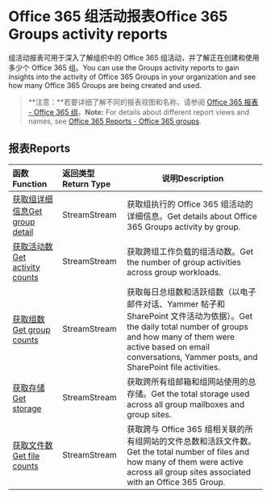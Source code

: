 # <a name="office-365-groups-activity-reports"></a><span data-ttu-id="073c9-101">Office 365 组活动报表</span><span class="sxs-lookup"><span data-stu-id="073c9-101">Office 365 Groups activity reports</span></span>

<span data-ttu-id="073c9-102">组活动报表可用于深入了解组织中的 Office 365 组活动，并了解正在创建和使用多少个 Office 365 组。</span><span class="sxs-lookup"><span data-stu-id="073c9-102">You can use the Groups activity reports to gain insights into the activity of Office 365 Groups in your organization and see how many Office 365 Groups are being created and used.</span></span>

> <span data-ttu-id="073c9-103">**注意：**若要详细了解不同的报表视图和名称，请参阅 [Office 365 报表 - Office 365 组]((https://support.office.com/client/Office-365-groups-a27f1a99-3557-4f85-9560-a28e3d822a40))。</span><span class="sxs-lookup"><span data-stu-id="073c9-103">**Note:** For details about different report views and names, see [Office 365 Reports - Office 365 groups]((https://support.office.com/client/Office-365-groups-a27f1a99-3557-4f85-9560-a28e3d822a40)).</span></span>

## <a name="reports"></a><span data-ttu-id="073c9-104">报表</span><span class="sxs-lookup"><span data-stu-id="073c9-104">Reports</span></span>

| <span data-ttu-id="073c9-105">函数</span><span class="sxs-lookup"><span data-stu-id="073c9-105">Function</span></span>                                 | <span data-ttu-id="073c9-106">返回类型</span><span class="sxs-lookup"><span data-stu-id="073c9-106">Return Type</span></span> | <span data-ttu-id="073c9-107">说明</span><span class="sxs-lookup"><span data-stu-id="073c9-107">Description</span></span>                              |
| :--------------------------------------- | :-------------- |  ---------------------------------------- |
| [<span data-ttu-id="073c9-108">获取组详细信息</span><span class="sxs-lookup"><span data-stu-id="073c9-108">Get group detail</span></span>](../api/reportroot_getoffice365groupsactivitydetail.md) | <span data-ttu-id="073c9-109">Stream</span><span class="sxs-lookup"><span data-stu-id="073c9-109">Stream</span></span>          | <span data-ttu-id="073c9-110">获取组执行的 Office 365 组活动的详细信息。</span><span class="sxs-lookup"><span data-stu-id="073c9-110">Get details about Office 365 Groups activity by group.</span></span> |
| [<span data-ttu-id="073c9-111">获取活动数</span><span class="sxs-lookup"><span data-stu-id="073c9-111">Get activity counts</span></span>](../api/reportroot_getoffice365groupsactivitycounts.md) | <span data-ttu-id="073c9-112">Stream</span><span class="sxs-lookup"><span data-stu-id="073c9-112">Stream</span></span>          | <span data-ttu-id="073c9-113">获取跨组工作负载的组活动数。</span><span class="sxs-lookup"><span data-stu-id="073c9-113">Get the number of group activities across group workloads.</span></span> |
| [<span data-ttu-id="073c9-114">获取组数</span><span class="sxs-lookup"><span data-stu-id="073c9-114">Get group counts</span></span>](../api/reportroot_getoffice365groupsactivitygroupcounts.md) | <span data-ttu-id="073c9-115">Stream</span><span class="sxs-lookup"><span data-stu-id="073c9-115">Stream</span></span>          | <span data-ttu-id="073c9-116">获取每日总组数和活跃组数（以电子邮件对话、Yammer 帖子和 SharePoint 文件活动为依据）。</span><span class="sxs-lookup"><span data-stu-id="073c9-116">Get the daily total number of groups and how many of them were active based on email conversations, Yammer posts, and SharePoint file activities.</span></span> |
| [<span data-ttu-id="073c9-117">获取存储</span><span class="sxs-lookup"><span data-stu-id="073c9-117">Get storage</span></span>](../api/reportroot_getoffice365groupsactivitystorage.md) | <span data-ttu-id="073c9-118">Stream</span><span class="sxs-lookup"><span data-stu-id="073c9-118">Stream</span></span>          | <span data-ttu-id="073c9-119">获取跨所有组邮箱和组网站使用的总存储。</span><span class="sxs-lookup"><span data-stu-id="073c9-119">Get the total storage used across all group mailboxes and group sites.</span></span> |
| [<span data-ttu-id="073c9-120">获取文件数</span><span class="sxs-lookup"><span data-stu-id="073c9-120">Get file counts</span></span>](../api/reportroot_getoffice365groupsactivityfilecounts.md) | <span data-ttu-id="073c9-121">Stream</span><span class="sxs-lookup"><span data-stu-id="073c9-121">Stream</span></span>          | <span data-ttu-id="073c9-122">获取跨与 Office 365 组相关联的所有组网站的文件总数和活跃文件数。</span><span class="sxs-lookup"><span data-stu-id="073c9-122">Get the total number of files and how many of them were active across all group sites associated with an Office 365 Group.</span></span> |
